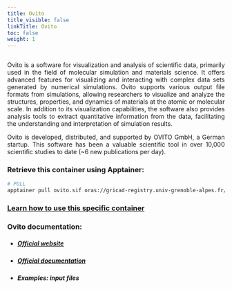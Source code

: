 ```yaml
---
title: Ovito
title_visible: false
linkTitle: Ovito
toc: false
weight: 1
---
```


<a href="https://www.ovito.org/" target="_blank"><img class="logo-ovito" width="500px"/></a>

<div align="justify">

Ovito is a software for visualization and analysis of scientific data, primarily used in the field of molecular simulation and materials science. It offers advanced features for visualizing and interacting with complex data sets generated by numerical simulations. Ovito supports various output file formats from simulations, allowing researchers to visualize and analyze the structures, properties, and dynamics of materials at the atomic or molecular scale. In addition to its visualization capabilities, the software also provides analysis tools to extract quantitative information from the data, facilitating the understanding and interpretation of simulation results.

Ovito is developed, distributed, and supported by OVITO GmbH, a German startup. This software has been a valuable scientific tool in over 10,000 scientific studies to date (~6 new publications per day).

</div>

<!-- ### Direct download link: {{< inline-svg src="paperclip" height="32px" width="32px" class="svg-inline-custom" >}} Ovito -->

### Retrieve this container using Apptainer:

```sh
# PULL
apptainer pull ovito.sif oras://gricad-registry.univ-grenoble-alpes.fr/diamond/apptainer/apptainer-singularity-projects/ovito.sif:latest
```

### <a href="/en/documentation/by-container/ovito">Learn how to use this specific container</a>

### Ovito documentation:

- ##### <a href="https://www.ovito.org/" target="_blank">Official website</a>

- ##### <a href="https://www.ovito.org/docs/current" target="_blank">Official documentation</a>

- ##### Examples: input files